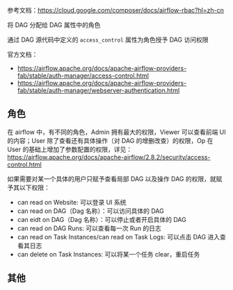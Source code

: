 参考文档：<https://cloud.google.com/composer/docs/airflow-rbac?hl=zh-cn>

将 DAG 分配给 DAG 属性中的角色

通过 DAG 源代码中定义的 `access_control` 属性为角色授予 DAG 访问权限

官方文档：

- <https://airflow.apache.org/docs/apache-airflow-providers-fab/stable/auth-manager/access-control.html>
- <https://airflow.apache.org/docs/apache-airflow-providers-fab/stable/auth-manager/webserver-authentication.html>

## 角色

在 airflow 中，有不同的角色，Admin 拥有最大的权限，Viewer 可以查看前端 UI 的内容；User 除了查看还有具体操作（对 DAG 的增删改查）的权限，Op 在 User 的基础上增加了参数配置的权限，详见：<https://airflow.apache.org/docs/apache-airflow/2.8.2/security/access-control.html>

如果需要对某一个具体的用户只赋予查看局部 DAG 以及操作 DAG 的权限，就赋予其以下权限：

- can read on Website: 可以登录 UI 系统
- can read on DAG（Dag 名称）：可以访问具体的 DAG
- can eidt on DAG（Dag 名称）：可以停止或者开启具体的 DAG
- can read on DAG Runs: 可以查看每一次 Run 的日志
- can read on Task Instances/can read on Task Logs: 可以点击 DAG 进入查看其日志
- can delete on Task Instances: 可以将某一个任务 clear，重启任务

## 其他


